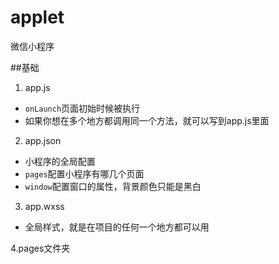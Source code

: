 # applet
微信小程序

##基础
1. app.js
* `onLaunch`页面初始时候被执行
* 如果你想在多个地方都调用同一个方法，就可以写到app.js里面

2. app.json
* 小程序的全局配置
* `pages`配置小程序有哪几个页面
* `window`配置窗口的属性，背景颜色只能是黑白

3. app.wxss
* 全局样式，就是在项目的任何一个地方都可以用

4.pages文件夹
